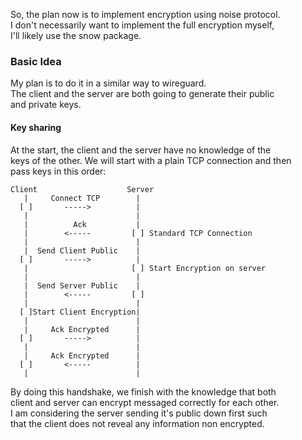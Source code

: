 So, the plan now is to implement encryption using noise protocol. \
I don't necessarily want to implement the full encryption myself, \
I'll likely use the snow package.

### Basic Idea

My plan is to do it in a similar way to wireguard. \
The client and the server are both going to generate their public \
and private keys.

#### Key sharing

At the start, the client and the server have no knowledge of the \
keys of the other. We will start with a plain TCP connection and then \
pass keys in this order:

```
Client                    Server
   |     Connect TCP        |
  [ ]       ----->          |
   |                        |
   |          Ack           |
   |        <-----         [ ] Standard TCP Connection
   |                        |
   |  Send Client Public    |
  [ ]       ----->          |
   |                       [ ] Start Encryption on server
   |                        |
   |  Send Server Public    |
   |        <-----         [ ]
   |                        |
  [ ]Start Client Encryption|
   |                        |
   |     Ack Encrypted      |
  [ ]       ----->          |
   |                        |
   |     Ack Encrypted      |
  [ ]       <-----          |
   |                        |
```

By doing this handshake, we finish with the knowledge that both \
 client and server can encrypt messaged correctly for each other. \
I am considering the server sending it's public down first such \
 that the client does not reveal any information non encrypted.
